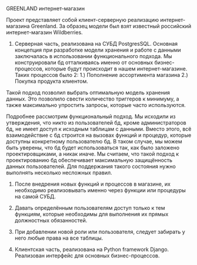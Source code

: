    GREENLAND интернет-магазин
 
  Проект представляет собой клиент-серверную реализацию интернет-магазина Greenland.
За образец модели был взят известный российский интернет-магазин Wildberries.


  1. Серверная часть, реализована на СУБД PostgresSQL.
 Основная концепция при разработке модели хранения и работе с данными заключалась в использовании функционального подхода.
 Мы конструировали бд отталкиваясь именно от основных бизнес-процессов, которые будут происходит в нашем интернет-магазине.
  Таких процессов было 2:
  1.) Пополнение ассортимента магазина
  2.) Покупка продукта клиентом.
 
 Такой подход позволил выбрать оптимальную модель хранения данных. Это позволило свести количество триггеров к минимуму, а также максимально упростить запросы, которые часто используются.
 
 Подробнее рассмотрим функциональный подход. Мы исходили из утверждения, что никто из пользователей бд, кроме администраторов бд, не имеет доступ к исходным таблицам с данными. Вместо этого, всё взаимодействие с бд строится на вызовах функций и процедур, которые доступны конкретному пользователю бд. 
 В таком случае, мы можем быть уверены, что бд будет использоваться так, как было заложено проектировщиками, а никак иначе. 
  Мы считаем, что такой подход к проектированию бд обеспечивает максимальную защищённость данных пользователей. Для поддержания такого состояния нужно выполнять несколько несложных правил.
  1. После внедрения новых функций и процессов в магазине, их необходимо реализовывать именно через функции или процедуры на самой СУБД.
  2. Давать определённым пользователям доступ только к тем функциям, которые необходимы для выполнения их прямых должностных обязанностей.
  3. При добавлении новой роли или пользователя, следует забирать у него любые права на все таблицы.


 
  2. Клиентская часть, реализована на Python framework Django.
  Реализован интерфейс для основных бизнес-процессов.
     
                    
